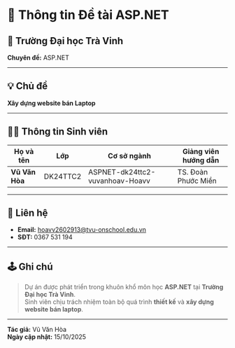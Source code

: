 # 📘 Thông tin Đề tài ASP.NET

## 🏫 Trường Đại học Trà Vinh
**Chuyên đề:** ASP.NET

---

## 💡 Chủ đề
**Xây dựng website bán Laptop**

---

## 👨‍🎓 Thông tin Sinh viên

| Họ và tên     | Lớp       | Cơ sở ngành                             | Giảng viên hướng dẫn |
|----------------|------------|--------------------------------------|-----------------------|
| **Vũ Văn Hòa** | DK24TTC2   | ASPNET-dk24ttc2-vuvanhoav-Hoavv     | TS. Đoàn Phước Miền  |

---

## 📧 Liên hệ

- **Email:** [hoavv2602913@tvu-onschool.edu.vn](mailto:hoavv2602913@tvu-onschool.edu.vn)  
- **SĐT:** 0367 531 194  

---

## 🕹️ Ghi chú

> Dự án được phát triển trong khuôn khổ môn học **ASP.NET** tại **Trường Đại học Trà Vinh**.  
> Sinh viên chịu trách nhiệm toàn bộ quá trình **thiết kế** và **xây dựng website bán laptop**.

---

**Tác giả:** Vũ Văn Hòa  
**Ngày cập nhật:** 15/10/2025
